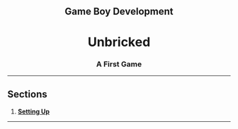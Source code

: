 <h2 align=center>Game Boy Development</h2>

<h1 align=center>Unbricked</h1>

<h3 align=center>A First Game</h3>

---

## Sections
1. [**Setting Up**](#1)

---

<a id="1"></a>

